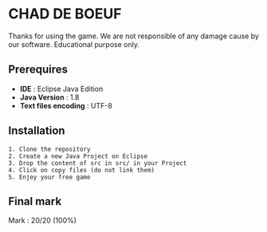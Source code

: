 # CHAD DE BOEUF
Thanks for using the game. We are not responsible of any damage cause by our software. Educational purpose only. 

## Prerequires
- **IDE** : Eclipse Java Edition
- **Java Version** : 1.8
- **Text files encoding** : UTF-8

## Installation
    1. Clone the repository
    2. Create a new Java Project on Eclipse
    3. Drop the content of src in src/ in your Project
    4. Click on copy files (do not link them)
    5. Enjoy your free game

## Final mark
Mark : 20/20 (100%)

 




